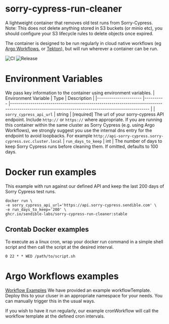 # sorry-cypress-run-cleaner
A lightweight container that removes old test runs from Sorry-Cypress. Note: This does not delete anything stored in S3 buckets (or minio etc), you should configure your S3 lifecycle rules to delete objects once expired.

The container is designed to be run regularly in cloud native workflows (eg [Argo Workflows](https://argoproj.github.io/argo-workflows/), or [Tekton](https://tekton.dev/)), but will run wherever a container can be run.

![CI](https://github.com/sendible-labs/sorry-cypress-run-cleaner/actions/workflows/ci.yaml/badge.svg) ![Release](https://github.com/sendible-labs/sorry-cypress-run-cleaner/actions/workflows/release.yaml/badge.svg)

# Environment Variables
We pass key information to the container using environment variables.
| Environment Variable  | Type      | Description                                                                                                                                       |
|---------------------- |---------- |-------------------------------------------------------------------------------------------------------------------------------------------------- |
| `sorry_cypress_api_url`               | string    | [required] The url of your sorry-cypress API endpoint. Include `http://` or `https://` where appropriate. If you are running this container within the same cluster as Sorry Cypress (e.g. using Argo Workflows), we strongly suggest you use the internal dns entry for the endpoint to avoid loopbacks. For example `http://api-sorry-cypress.sorry-cypress.svc.cluster.local`
| `run_days_to_keep`               | int    | The number of days to keep Sorry Cypress runs before cleaning them. If omitted, defaults to 100 days.

# Docker run examples
This example with run against our defined API and keep the last 200 days of Sorry Cypress test runs.
```
docker run \
-e sorry_cypress_api_url='https://api.sorry-cypress.sendible.com' \
-e run_days_to_keep='200' \
ghcr.io/sendible-labs/sorry-cypress-run-cleaner:stable
```

## Crontab Docker examples
To execute as a linux cron, wrap your docker run command in a simple shell script and then call the script at the desired interval.
```
0 22 * * WED /path/to/script.sh
```

# Argo Workflows examples
[Workflow Examples](https://github.com/sendible-labs/sorry-cypress-run-cleaner/tree/main/examples/argo-workflows)
We have provided an example workflowTemplate. Deploy this to your cluser in an appropriate namespace for your needs. You can manually trigger this in the usual ways.

If you wish to have it run regularly, our example cronWorkflow will call the workflow template at the defined cron intervals.
